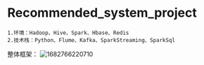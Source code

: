 # Recommended_system_project
	1.环境：Hadoop、Hive、Spark、Hbase、Redis
	2.技术栈：Python、Flume、Kafka、SparkStreaming、SparkSql
	
	
整体框架：
	![1682766220710](https://user-images.githubusercontent.com/90669016/235299379-4d309960-9e3e-48ac-a179-9bf23b9810f3.png)

